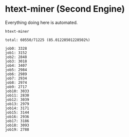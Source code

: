# htext-miner (Second Engine)

Everything doing here is automated.

```
htext-miner

total: 60550/71225 (85.01228501228502%)

job0: 3328
job1: 3152
job2: 2848
job3: 3018
job4: 3407
job5: 2984
job6: 2989
job7: 2934
job8: 2974
job9: 2717
job10: 3033
job11: 2830
job12: 3039
job13: 2979
job14: 3171
job15: 3144
job16: 2936
job17: 3186
job18: 3093
job19: 2788
```